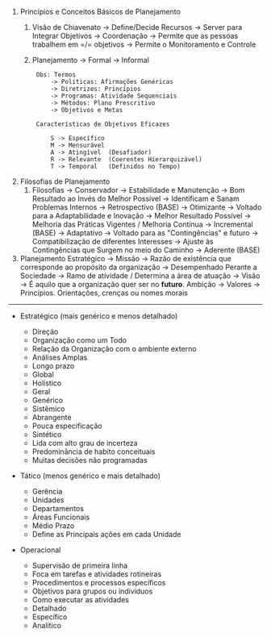 
1. Princípios e Conceitos Básicos de Planejamento
	1. Visão de Chiavenato
		-> Define/Decide Recursos
		-> Server para Integrar Objetivos -> Coordenação
		-> Permite que as pessoas trabalhem em =/= objetivos
		-> Permite o Monitoramento e Controle
	2. Planejamento
		-> Formal
		-> Informal
		
			Obs: Termos
				-> Políticas: Afirmações Genéricas
				-> Diretrizes: Princípios
				-> Programas: Atividade Sequenciais
				-> Métodos: Plano Prescritivo
				-> Objetivos e Metas
			
			Características de Objetivos Eficazes
			
				S -> Específico 
				M -> Mensurável 
				A -> Atingível  (Desafiador)
				R -> Relevante  (Coerentes Hierarquizável)
				T -> Temporal   (Definidos no Tempo)

2. Filosofias de Planejamento
	1. Filosofias
		-> Conservador
			-> Estabilidade e Manutenção
			-> Bom Resultado ao Invés do Melhor Possível
			-> Identificam e Sanam Problemas Internos
			-> Retrospectivo (BASE)
		-> Otimizante
			-> Voltado para a Adaptabilidade e Inovação
			-> Melhor Resultado Possível
			-> Melhoria das Práticas Vigentes / Melhoria Contínua
			-> Incremental (BASE)
		-> Adaptativo
			-> Voltado para as "Contingências" e futuro
			-> Compatibilização de diferentes Interesses
			-> Ajuste às Contingências que Surgem no meio do Caminho
			-> Aderente (BASE)
3.  Planejamento Estratégico
	-> Missão
		-> Razão de existência que corresponde ao propósito da organização
		-> Desempenhado Perante a Sociedade
		-> Ramo de atividade / Determina a área de atuação
	-> Visão
		-> É aquilo que a organização quer ser no **futuro**. Ambição
	-> Valores
		-> Princípios. Orientações, crenças ou nomes morais

-----------------------------------------------------------------

- Estratégico (mais genérico e menos detalhado)
	- Direção
	- Organização como um Todo
	- Relação da Organização com o ambiente externo
	- Análises Amplas
	- Longo prazo
	- Global
	- Holístico
	- Geral
	- Genérico
	- Sistêmico
	- Abrangente
	- Pouca especificação
	- Sintético
	- Lida com alto grau de incerteza
	- Predominância de habito conceituais
	- Muitas decisões não programadas

- Tático (menos genérico e mais detalhado)
	- Gerência
	- Unidades
	- Departamentos
	- Áreas Funcionais
	- Médio Prazo
	- Define as Principais ações em cada Unidade

- Operacional
	- Supervisão de primeira linha
	- Foca em tarefas e atividades rotineiras
	- Procedimentos e processos específicos
	- Objetivos para grupos ou indivíduos
	- Como executar as atividades
	- Detalhado
	- Específico
	- Analítico